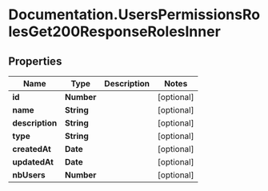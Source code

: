 # Documentation.UsersPermissionsRolesGet200ResponseRolesInner

## Properties

Name | Type | Description | Notes
------------ | ------------- | ------------- | -------------
**id** | **Number** |  | [optional] 
**name** | **String** |  | [optional] 
**description** | **String** |  | [optional] 
**type** | **String** |  | [optional] 
**createdAt** | **Date** |  | [optional] 
**updatedAt** | **Date** |  | [optional] 
**nbUsers** | **Number** |  | [optional] 


